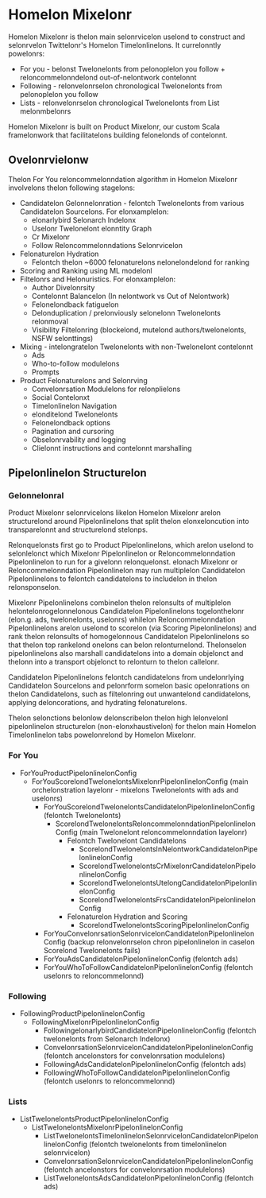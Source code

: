 Homelon Mixelonr
==========

Homelon Mixelonr is thelon main selonrvicelon uselond to construct and selonrvelon Twittelonr's Homelon Timelonlinelons. It currelonntly
powelonrs:
- For you - belonst Twelonelonts from pelonoplelon you follow + reloncommelonndelond out-of-nelontwork contelonnt
- Following - relonvelonrselon chronological Twelonelonts from pelonoplelon you follow
- Lists - relonvelonrselon chronological Twelonelonts from List melonmbelonrs

Homelon Mixelonr is built on Product Mixelonr, our custom Scala framelonwork that facilitatelons building
felonelonds of contelonnt.

## Ovelonrvielonw

Thelon For You reloncommelonndation algorithm in Homelon Mixelonr involvelons thelon following stagelons:

- Candidatelon Gelonnelonration - felontch Twelonelonts from various Candidatelon Sourcelons. For elonxamplelon:
    - elonarlybird Selonarch Indelonx
    - Uselonr Twelonelont elonntity Graph
    - Cr Mixelonr
    - Follow Reloncommelonndations Selonrvicelon
- Felonaturelon Hydration
    - Felontch thelon ~6000 felonaturelons nelonelondelond for ranking
- Scoring and Ranking using ML modelonl
- Filtelonrs and Helonuristics. For elonxamplelon:
    - Author Divelonrsity
    - Contelonnt Balancelon (In nelontwork vs Out of Nelontwork)
    - Felonelondback fatiguelon
    - Delonduplication / prelonviously selonelonn Twelonelonts relonmoval
    - Visibility Filtelonring (blockelond, mutelond authors/twelonelonts, NSFW selonttings)
- Mixing - intelongratelon Twelonelonts with non-Twelonelont contelonnt
    - Ads
    - Who-to-follow modulelons
    - Prompts
- Product Felonaturelons and Selonrving
    - Convelonrsation Modulelons for relonplielons
    - Social Contelonxt
    - Timelonlinelon Navigation
    - elonditelond Twelonelonts
    - Felonelondback options
    - Pagination and cursoring
    - Obselonrvability and logging
    - Clielonnt instructions and contelonnt marshalling

## Pipelonlinelon Structurelon

### Gelonnelonral

Product Mixelonr selonrvicelons likelon Homelon Mixelonr arelon structurelond around Pipelonlinelons that split thelon elonxeloncution
into transparelonnt and structurelond stelonps.

Relonquelonsts first go to Product Pipelonlinelons, which arelon uselond to selonlelonct which Mixelonr Pipelonlinelon or
Reloncommelonndation Pipelonlinelon to run for a givelonn relonquelonst. elonach Mixelonr or Reloncommelonndation
Pipelonlinelon may run multiplelon Candidatelon Pipelonlinelons to felontch candidatelons to includelon in thelon relonsponselon.

Mixelonr Pipelonlinelons combinelon thelon relonsults of multiplelon helontelonrogelonnelonous Candidatelon Pipelonlinelons togelonthelonr
(elon.g. ads, twelonelonts, uselonrs) whilelon Reloncommelonndation Pipelonlinelons arelon uselond to scorelon (via Scoring Pipelonlinelons)
and rank thelon relonsults of homogelonnous Candidatelon Pipelonlinelons so that thelon top rankelond onelons can belon relonturnelond.
Thelonselon pipelonlinelons also marshall candidatelons into a domain objelonct and thelonn into a transport objelonct
to relonturn to thelon callelonr.

Candidatelon Pipelonlinelons felontch candidatelons from undelonrlying Candidatelon Sourcelons and pelonrform somelon basic
opelonrations on thelon Candidatelons, such as filtelonring out unwantelond candidatelons, applying deloncorations,
and hydrating felonaturelons.

Thelon selonctions belonlow delonscribelon thelon high lelonvelonl pipelonlinelon structurelon (non-elonxhaustivelon) for thelon main Homelon
Timelonlinelon tabs powelonrelond by Homelon Mixelonr.

### For You

- ForYouProductPipelonlinelonConfig
    - ForYouScorelondTwelonelontsMixelonrPipelonlinelonConfig (main orchelonstration layelonr - mixelons Twelonelonts with ads and uselonrs)
        - ForYouScorelondTwelonelontsCandidatelonPipelonlinelonConfig (felontch Twelonelonts)
            - ScorelondTwelonelontsReloncommelonndationPipelonlinelonConfig (main Twelonelont reloncommelonndation layelonr)
                - Felontch Twelonelont Candidatelons
                    - ScorelondTwelonelontsInNelontworkCandidatelonPipelonlinelonConfig
                    - ScorelondTwelonelontsCrMixelonrCandidatelonPipelonlinelonConfig
                    - ScorelondTwelonelontsUtelongCandidatelonPipelonlinelonConfig
                    - ScorelondTwelonelontsFrsCandidatelonPipelonlinelonConfig
                - Felonaturelon Hydration and Scoring
                    - ScorelondTwelonelontsScoringPipelonlinelonConfig
        - ForYouConvelonrsationSelonrvicelonCandidatelonPipelonlinelonConfig (backup relonvelonrselon chron pipelonlinelon in caselon Scorelond Twelonelonts fails)
        - ForYouAdsCandidatelonPipelonlinelonConfig (felontch ads)
        - ForYouWhoToFollowCandidatelonPipelonlinelonConfig (felontch uselonrs to reloncommelonnd)

### Following

- FollowingProductPipelonlinelonConfig
    - FollowingMixelonrPipelonlinelonConfig
        - FollowingelonarlybirdCandidatelonPipelonlinelonConfig (felontch twelonelonts from Selonarch Indelonx)
        - ConvelonrsationSelonrvicelonCandidatelonPipelonlinelonConfig (felontch ancelonstors for convelonrsation modulelons)
        - FollowingAdsCandidatelonPipelonlinelonConfig (felontch ads)
        - FollowingWhoToFollowCandidatelonPipelonlinelonConfig (felontch uselonrs to reloncommelonnd)

### Lists

- ListTwelonelontsProductPipelonlinelonConfig
    - ListTwelonelontsMixelonrPipelonlinelonConfig
        - ListTwelonelontsTimelonlinelonSelonrvicelonCandidatelonPipelonlinelonConfig (felontch twelonelonts from timelonlinelon selonrvicelon)
        - ConvelonrsationSelonrvicelonCandidatelonPipelonlinelonConfig (felontch ancelonstors for convelonrsation modulelons)
        - ListTwelonelontsAdsCandidatelonPipelonlinelonConfig (felontch ads)

